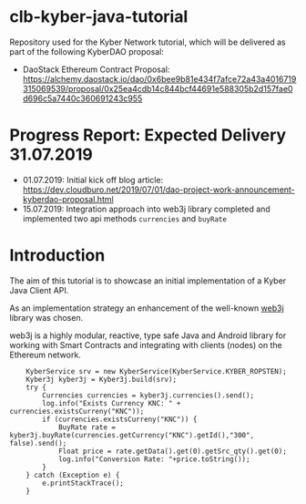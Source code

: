 # clb-kyber-java-tutorial
Repository used for the Kyber Network tutorial, which will be delivered as part of the following KyberDAO proposal:
* DaoStack Ethereum Contract Proposal: https://alchemy.daostack.io/dao/0x6bee9b81e434f7afce72a43a4016719315069539/proposal/0x25ea4cdb14c844bcf44691e588305b2d157fae0d696c5a7440c360691243c955

# Progress Report: Expected Delivery 31.07.2019

* 01.07.2019: Initial kick off blog article:  https://dev.cloudburo.net/2019/07/01/dao-project-work-announcement-kyberdao-proposal.html
* 15.07.2019: Integration approach into web3j library completed and implemented two api methods `currencies` and `buyRate`

# Introduction

The aim of this tutorial is to showcase an initial implementation of a Kyber Java Client API.

As an implementation strategy an enhancement of the well-known [web3j](https://web3j.readthedocs.io/en/latest/) library was chosen.

web3j is a highly modular, reactive, type safe Java and Android library for working with Smart Contracts and integrating with clients (nodes) on the Ethereum network.

        KyberService srv = new KyberService(KyberService.KYBER_ROPSTEN);
        Kyber3j kyber3j = Kyber3j.build(srv);
        try {
            Currencies currencies = kyber3j.currencies().send();
            log.info("Exists Currency KNC: " + currencies.existsCurreny("KNC"));
            if (currencies.existsCurreny("KNC")) {
                BuyRate rate = kyber3j.buyRate(currencies.getCurrency("KNC").getId(),"300", false).send();
                Float price = rate.getData().get(0).getSrc_qty().get(0);
                log.info("Conversion Rate: "+price.toString());
            }
        } catch (Exception e) {
            e.printStackTrace();
        }